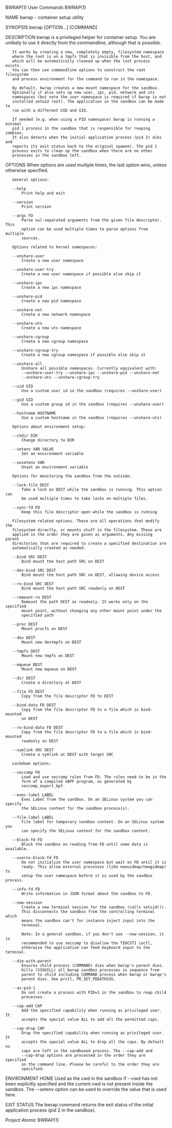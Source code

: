 BWRAP(1)                        User Commands                        BWRAP(1)

NAME
       bwrap - container setup utility

SYNOPSIS
       bwrap [OPTION...] [COMMAND]

DESCRIPTION
       bwrap is a privileged helper for container setup. You are unlikely to
       use it directly from the commandline, although that is possible.

       It works by creating a new, completely empty, filesystem namespace
       where the root is on a tmpfs that is invisible from the host, and
       which will be automatically cleaned up when the last process exists.
       You can then use commandline options to construct the root filesystem
       and process environment for the command to run in the namespace.

       By default, bwrap creates a new mount namespace for the sandbox.
       Optionally it also sets up new user, ipc, pid, network and uts
       namespaces (but note the user namespace is required if bwrap is not
       installed setuid root). The application in the sandbox can be made to
       run with a different UID and GID.

       If needed (e.g. when using a PID namespace) bwrap is running a minimal
       pid 1 process in the sandbox that is responsible for reaping zombies.
       It also detects when the initial application process (pid 2) dies and
       reports its exit status back to the original spawner. The pid 1
       process exits to clean up the sandbox when there are no other
       processes in the sandbox left.

OPTIONS
       When options are used multiple times, the last option wins, unless
       otherwise specified.

       General options:

       --help
           Print help and exit

       --version
           Print version

       --args FD
           Parse nul-separated arguments from the given file descriptor. This
           option can be used multiple times to parse options from multiple
           sources.

       Options related to kernel namespaces:

       --unshare-user
           Create a new user namespace

       --unshare-user-try
           Create a new user namespace if possible else skip it

       --unshare-ipc
           Create a new ipc namespace

       --unshare-pid
           Create a new pid namespace

       --unshare-net
           Create a new network namespace

       --unshare-uts
           Create a new uts namespace

       --unshare-cgroup
           Create a new cgroup namespace

       --unshare-cgroup-try
           Create a new cgroup namespace if possible else skip it

       --unshare-all
           Unshare all possible namespaces. Currently equivalent with:
           --unshare-user-try --unshare-ipc --unshare-pid --unshare-net
           --unshare-uts --unshare-cgroup-try

       --uid UID
           Use a custom user id in the sandbox (requires --unshare-user)

       --gid GID
           Use a custom group id in the sandbox (requires --unshare-user)

       --hostname HOSTNAME
           Use a custom hostname in the sandbox (requires --unshare-uts)

       Options about environment setup:

       --chdir DIR
           Change directory to DIR

       --setenv VAR VALUE
           Set an environment variable

       --unsetenv VAR
           Unset an environment variable

       Options for monitoring the sandbox from the outside:

       --lock-file DEST
           Take a lock on DEST while the sandbox is running. This option can
           be used multiple times to take locks on multiple files.

       --sync-fd FD
           Keep this file descriptor open while the sandbox is running

       Filesystem related options. These are all operations that modify the
       filesystem directly, or mounts stuff in the filesystem. These are
       applied in the order they are given as arguments. Any missing parent
       directories that are required to create a specified destination are
       automatically created as needed.

       --bind SRC DEST
           Bind mount the host path SRC on DEST

       --dev-bind SRC DEST
           Bind mount the host path SRC on DEST, allowing device access

       --ro-bind SRC DEST
           Bind mount the host path SRC readonly on DEST

       --remount-ro DEST
           Remount the path DEST as readonly. It works only on the specified
           mount point, without changing any other mount point under the
           specified path

       --proc DEST
           Mount procfs on DEST

       --dev DEST
           Mount new devtmpfs on DEST

       --tmpfs DEST
           Mount new tmpfs on DEST

       --mqueue DEST
           Mount new mqueue on DEST

       --dir DEST
           Create a directory at DEST

       --file FD DEST
           Copy from the file descriptor FD to DEST

       --bind-data FD DEST
           Copy from the file descriptor FD to a file which is bind-mounted
           on DEST

       --ro-bind-data FD DEST
           Copy from the file descriptor FD to a file which is bind-mounted
           readonly on DEST

       --symlink SRC DEST
           Create a symlink at DEST with target SRC

       Lockdown options:

       --seccomp FD
           Load and use seccomp rules from FD. The rules need to be in the
           form of a compiled eBPF program, as generated by
           seccomp_export_bpf.

       --exec-label LABEL
           Exec Label from the sandbox. On an SELinux system you can specify
           the SELinux context for the sandbox process(s).

       --file-label LABEL
           File label for temporary sandbox content. On an SELinux system you
           can specify the SELinux context for the sandbox content.

       --block-fd FD
           Block the sandbox on reading from FD until some data is available.

       --userns-block-fd FD
           Do not initialize the user namespace but wait on FD until it is
           ready. This allow external processes (like newuidmap/newgidmap) to
           setup the user namespace before it is used by the sandbox process.

       --info-fd FD
           Write information in JSON format about the sandbox to FD.

       --new-session
           Create a new terminal session for the sandbox (calls setsid()).
           This disconnects the sandbox from the controlling terminal which
           means the sandbox can't for instance inject input into the
           terminal.

           Note: In a general sandbox, if you don't use --new-session, it is
           recommended to use seccomp to disallow the TIOCSTI ioctl,
           otherwise the application can feed keyboard input to the terminal.

       --die-with-parent
           Ensures child process (COMMAND) dies when bwrap's parent dies.
           Kills (SIGKILL) all bwrap sandbox processes in sequence from
           parent to child including COMMAND process when bwrap or bwrap's
           parent dies. See prctl, PR_SET_PDEATHSIG.

       --as-pid-1
           Do not create a process with PID=1 in the sandbox to reap child
           processes.

       --cap-add CAP
           Add the specified capability when running as privileged user. It
           accepts the special value ALL to add all the permitted caps.

       --cap-drop CAP
           Drop the specified capability when running as privileged user. It
           accepts the special value ALL to drop all the caps. By default no
           caps are left in the sandboxed process. The --cap-add and
           --cap-drop options are processed in the order they are specified
           on the command line. Please be careful to the order they are
           specified.

ENVIRONMENT
       HOME
           Used as the cwd in the sandbox if --cwd has not been explicitly
           specified and the current cwd is not present inside the sandbox.
           The --setenv option can be used to override the value that is used
           here.

EXIT STATUS
       The bwrap command returns the exit status of the initial application
       process (pid 2 in the sandbox).

Project Atomic                                                       BWRAP(1)
